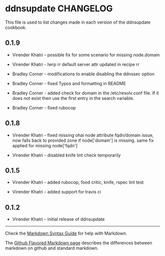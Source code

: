 ddnsupdate CHANGELOG
====================

This file is used to list changes made in each version of the ddnsupdate cookbook.

0.1.9
-----

- Virender Khatri - possible fix for some scenario for missing node.domain

- Virender Khatri - lwrp rr default server attr updated in recipe rr

- Bradley Corner - modifications to enable disabling the ddnssec option

- Bradley Corner - fixed Typos and formatting in README

- Bradley Corner - added check for domain in the /etc/resolv.conf file.  If it does
                   not exist then use the first entry in the search variable.

- Bradley Corner - fixed rubocop

0.1.8
-----

- Virender Khatri - fixed missing ohai node attribute fqdn/domain issue, now
                    falls back to provided zone if node['domain'] is missing.
                    same fix applied for missing node['fqdn']

- Virender Khatri - disabled knife lint check temporarily

0.1.5
-----

- Virender Khatri - added rubocop, food critic, knife, rspec lint test

- Virender Khatri - added support for travis ci


0.1.2
-----

- Virender Khatri - initial release of ddnsupdate

- - -
Check the [Markdown Syntax Guide](http://daringfireball.net/projects/markdown/syntax) for help with Markdown.

The [Github Flavored Markdown page](http://github.github.com/github-flavored-markdown/) describes the differences between markdown on github and standard markdown.
